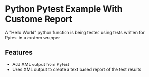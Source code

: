 # Python Pytest Example With Custome Report

A "Hello World" python function is being tested using tests written for Pytest in a custom wrapper.

## Features

* Add XML output from Pytest
* Uses XML output to create a text based report of the test results
